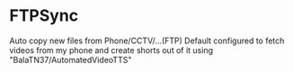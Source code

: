 # FTPSync
Auto copy new files from Phone/CCTV/...(FTP)
Default configured to fetch videos from my phone and create shorts out of it using "BalaTN37/AutomatedVideoTTS"
